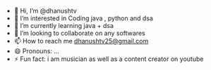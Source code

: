 - 👋 Hi, I’m @dhanushtv
- 👀 I’m interested in Coding java , python and dsa
- 🌱 I’m currently learning java + dsa
- 💞️ I’m looking to collaborate on any softwares
- 📫 How to reach me dhanushtv25@gmail.com
- 😄 Pronouns: ...
- ⚡ Fun fact: i am musician as well as a content creator on youtube

<!---
dhanushtv/dhanushtv is a ✨ special ✨ repository because its `README.md` (this file) appears on your GitHub profile.
You can click the Preview link to take a look at your changes.
--->
